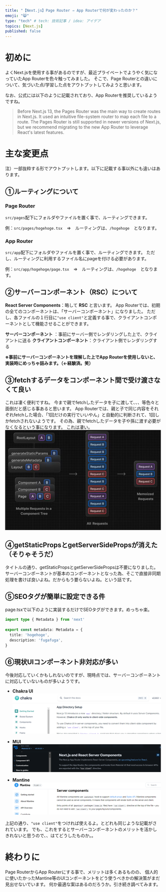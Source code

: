 ```yaml
---
title: "【Next.js】Page Router ⇒ App Routerで何が変わったのか？"
emoji: "😸"
type: "tech" # tech: 技術記事 / idea: アイデア
topics: [Next.js]
published: false
---
```


# 初めに
よくNext.jsを使用する事があるのですが、最近プライベートでようやく気になっていたApp Routerを色々触ってみました。
そこで、Page Routerとの違いについて、気づいた点/学習した点をアウトプットしてみようと思います。


なお、公式には以下のように記載されており、App Routerを推奨しているようですね。
> Before Next.js 13, the Pages Router was the main way to create routes in Next.js. It used an intuitive file-system router to map each file to a route. The Pages Router is still supported in newer versions of Next.js, but we recommend migrating to the new App Router to leverage React's latest features.

# 主な変更点
注）一部抜粋する形でアウトプットします。以下に記載する事以外にも違いはあります。

## ①ルーティングについて
### Page Router
 `src/pages`配下にフォルダやファイルを置く事で、ルーティングできます。

例：`src/pages/hogehoge.tsx`　⇒　ルーティングは、`/hogehoge`　となります。

### App Router
`src/app`配下にフォルダやファイルを置く事で、ルーティングできます。
ただし、ルーティングに利用するファイル名にpageを付ける必要があります。

例：`src/app/hogehoge/page.tsx`　⇒　ルーティングは、`/hogehoge`　となります。


## ②サーバーコンポーネント（RSC）について
__React Server Components__：略して __RSC__ と言います。
App Routerでは、初期の全てのコンポーネントは、「サーバーコンポーネント」になりました。
ただし、各ファイルの１行目に`"use client"`と定義する事で、クライアントコンポーネントとして機能させることができます。

**サーバーコンポーネント** ：事前にサーバー側でレンダリングした上で、クライアントに送る
**クライアントコンポーネント**：クライアント側でレンダリングする

**※事前にサーバーコンポーネントを理解した上でApp Routerを使用しないと、実装時にめっちゃ詰みます。（←経験済。笑）**

## ③fetchするデータをコンポーネント間で受け渡さなくて良い
これは凄く便利ですね。
今まで親でfetchしたデータを子に渡して、、、等色々と面倒だと感じる事あると思います。
App Routerでは、親と子で同じ内容をそれぞれfetchした場合、「1回だけの実行でいいやん」と自動的に判断されて、1回しかfetchされないようです。
その為、親でfetchしたデータを子や孫に渡す必要がなくなるという事になります。
これは凄い。
 ![](/images/7377d383430bf3/1.png)

## ④getStaticPropsとgetServerSidePropsが消えた（そりゃそうだ）
タイトルの通り、getStaticPropsとgetServerSidePropsは不要になりました。
サーバーコンポーネントが基本のコンポーネントとなった為、そこで直接非同期処理を書けば良いよね。だからもう要らないよね。という話です。


## ⑤SEOタグが簡単に設定できる件
page.tsxで以下のように実装するだけでSEOタグができます。めっちゃ楽。

```typescript
import type { Metadata } from 'next'
 
export const metadata: Metadata = {
  title: 'hogehoge',
  description: 'fugafuga',
}
```

## ⑥現状UIコンポーネント非対応が多い
今後対応していくかもしれないのですが、現時点では、サーバーコンポーネントに対応していないものが多いようです。

* **Chakra UI**
 ![](/images/7377d383430bf3/2.png)

* **MUI**
 ![](/images/7377d383430bf3/3.png)

* **Mantine**
 ![](/images/7377d383430bf3/4.png)
  
上記の通り、`"use client"`をつければ使えるよ。とどれも同じような記載がされています。
でも、これをするとサーバーコンポーネントのメリットを活かしきれないと思うので、、はてどうしたものか。。

# 終わりに

Page RouterからApp Routerにする事で、メリットは多くあるものの、
個人的に使いたかったMantine等のUIコンポーネントをどう使うべきかの解決策がまだ見出せないでいます。
何か最適な案はあるのだろうか。引き続き調べてみます。

